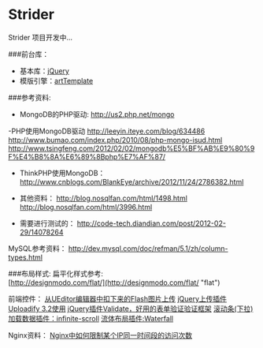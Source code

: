 Strider
=======

Strider 项目开发中...


###前台库：
- 基本库：[jQuery](https://jquery.com)
- 模版引擎：[artTemplate](https://github.com/aui/artTemplate)



###参考资料:
- MongoDB的PHP驱动:
http://us2.php.net/mongo

-PHP使用MongoDB驱动
http://leeyin.iteye.com/blog/634486
http://www.bumao.com/index.php/2010/08/php-mongo-isud.html
http://www.tsingfeng.com/2012/02/02/mongodb%E5%BF%AB%E9%80%9F%E4%B8%8A%E6%89%8Bphp%E7%AF%87/

- ThinkPHP使用MongoDB：
http://www.cnblogs.com/BlankEye/archive/2012/11/24/2786382.html

- 其他资料：
http://blog.nosqlfan.com/html/1498.html
http://blog.nosqlfan.com/html/3996.html



- 需要进行测试的：
http://code-tech.diandian.com/post/2012-02-29/14078264

MySQL参考资料：
http://dev.mysql.com/doc/refman/5.1/zh/column-types.html

###布局样式:
扁平化样式参考:  
[http://designmodo.com/flat/](http://designmodo.com/flat/ "flat")


前端控件：
[从UEditor编辑器中扣下来的Flash图片上传](http://www.abc3210.com/2012/js_08/UEditor-Flash-Upload.shtml)
[jQuery上传插件Uploadify 3.2使用](http://www.abc3210.com/2012/js_09/jquery-uploadify.shtml)
[jQuery插件Validate，好用的表单验证验证框架](http://www.abc3210.com/2012/js_12/57.shtml)
[滚动条(下拉)加载数据插件：infinite-scroll](http://www.abc3210.com/2012/web_06/20.shtml)
[流体布局插件:Waterfall](http://www.abc3210.com/2012/web_05/14.shtml)

Nginx资料：
[Nginx中如何限制某个IP同一时间段的访问次数](http://www.abc3210.com/2013/web_04/82.shtml)
